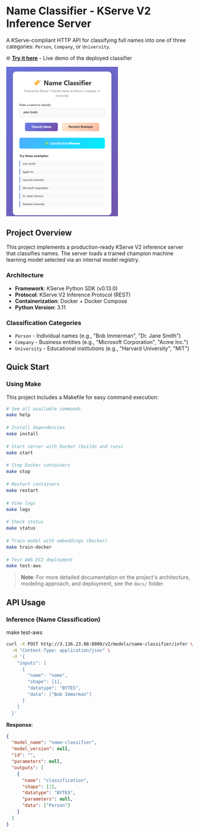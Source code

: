 # Name Classifier - KServe V2 Inference Server

A KServe-compliant HTTP API for classifying full names into one of three categories: `Person`, `Company`, or `University`.

🌐 **[Try it here](http://3.136.23.88:8000/)** - Live demo of the deployed classifier

<img src="docs/img.png" alt="Champion Model Results" width="300">

## Project Overview

This project implements a production-ready KServe V2 inference server that classifies names. The server loads a trained champion machine learning model selected via an internal model registry.

### Architecture

- **Framework**: KServe Python SDK (v0.13.0)
- **Protocol**: KServe V2 Inference Protocol (REST)
- **Containerization**: Docker + Docker Compose
- **Python Version**: 3.11

### Classification Categories

- `Person` - Individual names (e.g., "Bob Immerman", "Dr. Jane Smith")
- `Company` - Business entities (e.g., "Microsoft Corporation", "Acme Inc.")
- `University` - Educational institutions (e.g., "Harvard University", "MIT")

## Quick Start

### Using Make

This project includes a Makefile for easy command execution:

```bash
# See all available commands
make help

# Install dependencies
make install

# Start server with Docker (builds and runs)
make start

# Stop Docker containers
make stop

# Restart containers
make restart

# View logs
make logs

# Check status
make status

# Train model with embeddings (Docker)
make train-docker

# Test AWS EC2 deployment
make test-aws
```

> **Note**: For more detailed documentation on the project's architecture, modeling approach, and deployment, see the `docs/` folder.

## API Usage

### Inference (Name Classification)

make test-aws

```bash
curl -X POST http://3.136.23.88:8000/v2/models/name-classifier/infer \
  -H "Content-Type: application/json" \
  -d '{
    "inputs": [
      {
        "name": "name",
        "shape": [1],
        "datatype": "BYTES",
        "data": ["Bob Immerman"]
      }
    ]
  }'
```

**Response**:
```json
{
  "model_name": "name-classifier",
  "model_version": null,
  "id": "",
  "parameters": null,
  "outputs": [
    {
      "name": "classification",
      "shape": [1],
      "datatype": "BYTES",
      "parameters": null,
      "data": ["Person"]
    }
  ]
}
```